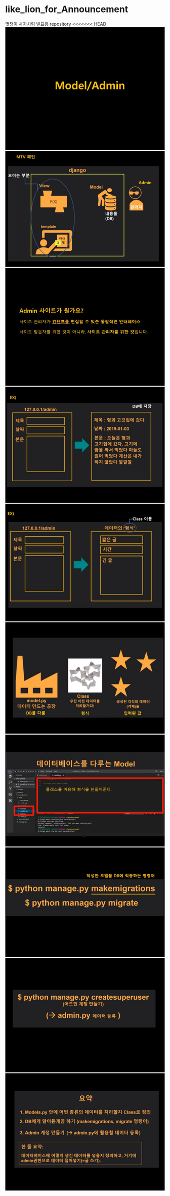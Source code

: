 # like_lion_for_Announcement
멋쟁이 사자처럼 발표용 repository
<<<<<<< HEAD
![ppt1](/image/1.jpg)
![ppt2](/image/2.jpg)
![ppt3](/image/3.jpg)
![ppt4](/image/4.jpg)
![ppt5](/image/5.jpg)
![ppt6](/image/6.jpg)
![ppt7](/image/7.jpg)
![ppt8](/image/8.jpg)
![ppt9](/image/9.jpg)
![ppt10](/image/10.jpg)
